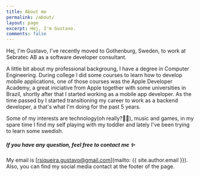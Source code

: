 ```yaml
---
title: About me
permalink: /about/
layout: page
excerpt: Hej, I'm Gustavo.
comments: false
---
```


Hej, I'm Gustavo, I've recently moved to Gothenburg, Sweden, to work at Sebratec AB as a software developer consultant.

A little bit about my professional backgroung, I have a degree in Computer Engineering. During college I did some courses to learn how to develop mobile applications, one of those courses was the Apple Developer Academy, a great iniciative from Apple together with some universities in Brazil, shortly after that I started  working as a mobile app developer. As the time passed by I started transitioning my career to work as a backend developer, a that's what I'm doing for the past 5 years.

Some of my interests are technology(oh really?🤦‍♂️), music and games, in my spare time I find my self playing with my toddler and lately I've been trying to learn some swedish.


##### If you have any question, feel free to contact me ✨

My email is [rsiqueira.gustavo@gmail.com](mailto: {{ site.author.email }}). Also, you can find my social media contact at the footer of the page.
